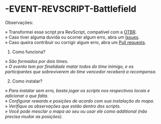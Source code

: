 # -EVENT-REVSCRIPT-Battlefield

Observações: 

» Transformei esse script pra RevScript, compativel com a [OTBR](https://github.com/opentibiabr/otservbr-global.git).<br>
» Caso tiver alguma duvida ou ocorrer algum erro, abra um [Issues](https://github.com/brunomaidana97/-EVENT-REVSCRIPT-MonsterHunter/issues).<br>
» Caso queira contribuir ou corrigir algum erro, abra um [Pull requests](https://github.com/brunomaidana97/-EVENT-REVSCRIPT-MonsterHunter/pulls).

1. Como funciona?

» *São formados por dois times.<br>» O evento tem por finalidade matar todos do time inimigo, e os participantes que sobreviverem do time vencedor receberá a recompensa.*

2. Como instalar?

» *Para instalar sem erro, basta jogar os scripts nos respectivos locais e adicionar o que falta.*<br>
» *Configurar rewards e posições de acordo com sua instalação do mapa.*<br>
» *Verifique as observações que estão dentro dos scripts.*<br>
» *Você pode mesclar o mapa ao seu ou usar ele como additional (não precisa mudar as posições).*
